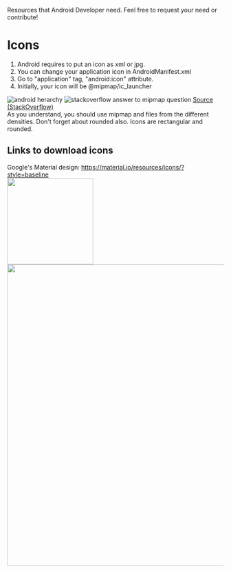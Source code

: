 Resources that Android Developer need. Feel free to request your need or contribute!

# Icons
1. Android requires to put an icon as xml or jpg.
2. You can change your application icon in AndroidManifest.xml
3. Go to "application" tag, "android:icon" attribute.
4. Initially, your icon will be @mipmap/ic_launcher
<img src="https://i.imgur.com/GgUatKU.png" alt="android herarchy"/>
<img src="https://i.imgur.com/ipE5ikq.png" alt="stackoverflow answer to mipmap question"/>
<a href="https://stackoverflow.com/questions/28065267/mipmaps-vs-drawable-folders">Source (StackOverflow)</a>
<br/>
As you understand, you should use mipmap and files from the different densities. Don't forget about rounded also. Icons are rectangular and rounded.

## Links to download icons
Google's Material design: https://material.io/resources/icons/?style=baseline
<br/>
<img src="https://i.imgur.com/otIOpq7.png" width="200px"/>
<img src="https://i.imgur.com/0QeP0Ki.png" width="700px"/>
